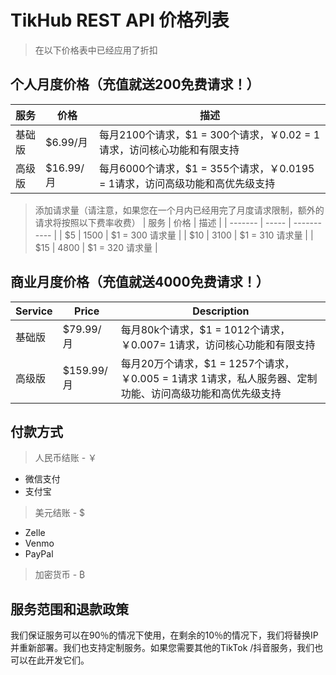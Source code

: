 # TikHub REST API 价格列表
> 在以下价格表中已经应用了折扣
## 个人月度价格（充值就送200免费请求！）

| 服务 | 价格 | 描述 |
| ------- | ----- | ----------- |
| 基础版 | $6.99/月 | 每月2100个请求，$1 = 300个请求，￥0.02 = 1请求，访问核心功能和有限支持 |
| 高级版 | $16.99/月 | 每月6000个请求，$1 = 355个请求，￥0.0195 = 1请求，访问高级功能和高优先级支持 |

> 添加请求量（请注意，如果您在一个月内已经用完了月度请求限制，额外的请求将按照以下费率收费）
| 服务 | 价格 | 描述 |
| ------- | ----- | ----------- |
| $5 | 1500 | $1 = 300 请求量 |
| $10 | 3100 | $1 = 310 请求量 |
| $15 | 4800 | $1 = 320 请求量 |


## 商业月度价格（充值就送4000免费请求！）

| Service | Price | Description |
| ------- | ----- | ----------- |
| 基础版 | $79.99/月 | 每月80k个请求，$1 = 1012个请求，￥0.007= 1请求，访问核心功能和有限支持 |
| 高级版 | $159.99/月 | 每月20万个请求，$1 = 1257个请求，￥0.005 = 1请求 1请求，私人服务器、定制功能、访问高级功能和高优先级支持 |


## 付款方式

> 人民币结账 - ￥

- 微信支付
- 支付宝

> 美元结账 - $

- Zelle
- Venmo
- PayPal

> 加密货币 - ₿

## 服务范围和退款政策

我们保证服务可以在90％的情况下使用，在剩余的10％的情况下，我们将替换IP并重新部署。我们也支持定制服务。如果您需要其他的TikTok /抖音服务，我们也可以在此开发它们。

